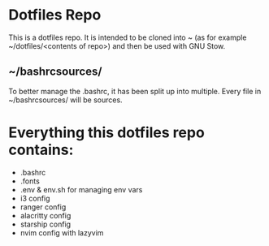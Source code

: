 # Dotfiles Repo
This is a dotfiles repo. It is intended to be cloned into ~ (as for example ~/dotfiles/\<contents of repo>) and then be used with GNU Stow.

## ~/bashrcsources/
To better manage the .bashrc, it has been split up into multiple.
Every file in ~/bashrcsources/ will be sources.

# Everything this dotfiles repo contains:
- .bashrc
- .fonts
- .env & env.sh for managing env vars
- i3 config
- ranger config
- alacritty config
- starship config
- nvim config with lazyvim
